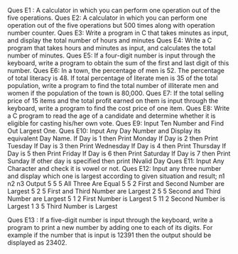 Ques E1 : A calculator in which you can perform one operation out of the five operations.
Ques E2:  A calculator in which you can perform one operation out of the five operations but 500 times along with operation number counter. 
Ques E3: Write a program in C that takes minutes as input, and display the total number of hours and minutes 
Ques E4: Write a C program that takes hours and minutes as input, and calculates the total number of minutes.
Ques E5:  If a four-digit number is input through the keyboard, write a program to obtain the sum of the first and last digit of this number.
Ques E6:  In a town, the percentage of men is 52. The percentage of total literacy is 48. If total percentage of literate men is 35 of the total population, write a program to find the total number of illiterate men and women if the population of the town is 80,000.
Ques E7: If the total selling price of 15 items and the total profit earned on them is input through the keyboard, write a program to find the cost price of one item.
Ques E8: Write a C program to read the age of a candidate and determine whether it is eligible for casting his/her own vote.
Ques E9: Input Ten Number and Find Out Largest One.
Ques E10: Input Any Day Number and Display its equivalent Day Name.
If Day is 1 then Print Monday
If Day is 2 then Print Tuesday
If Day is 3 then Print Wednesday
If Day is 4 then Print Thursday
If Day is 5 then Print Friday
If Day is 6 then Print Saturday
If Day is 7 then Print Sunday
If other day is specified then print INvalid Day
Ques E11:  Input Any Character and check it is vowel or not.
Ques E12:  Input any three number and display which one is largest according to
given situation and result;
n1	n2	n3	Output
5	5	5	All Three Are Equal
5	5	2	First and Second Number are Largest
5	2	5	First and Third Number are Largest
2	5	5	Second and Third Number are Largest
5	1	2	First Number is Largest
5	11	2	Second Number is Largest
1	3	5	Third Number is Largest

Ques E13 : If a five-digit number is input through the keyboard, write a program to print a new number by adding one to each of its digits. For example if the number that is input is 12391 then the output should be displayed as 23402.
